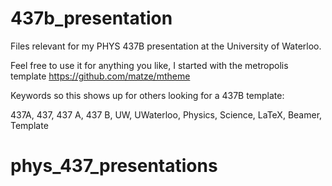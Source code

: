 # 437b_presentation

Files relevant for my PHYS 437B presentation at the University of Waterloo.

Feel free to use it for anything you like, I started with the metropolis template https://github.com/matze/mtheme

Keywords so this shows up for others looking for a 437B template:

437A, 437, 437 A, 437 B, UW, UWaterloo, Physics, Science, LaTeX, Beamer, Template
# phys_437_presentations
